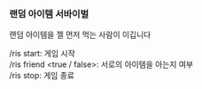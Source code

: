 ### 랜덤 아이템 서바이벌

랜덤 아이템을 젤 먼저 먹는 사람이 이깁니다

/ris start: 게임 시작 <br>
/ris friend <true / false>: 서로의 아이템을 아는지 여부<br>
/ris stop: 게임 종료